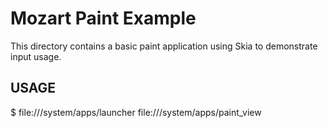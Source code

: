 # Mozart Paint Example

This directory contains a basic paint application using Skia to demonstrate
input usage.

## USAGE

  $ file:///system/apps/launcher file:///system/apps/paint_view
